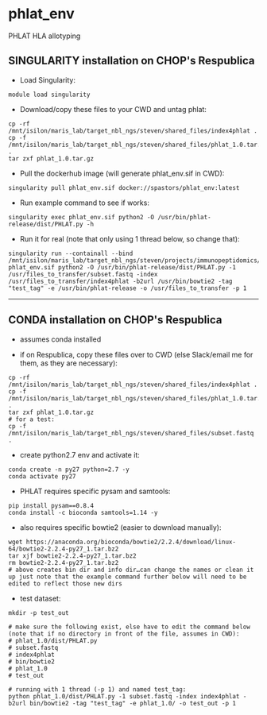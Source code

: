# phlat_env
PHLAT HLA allotyping

## SINGULARITY installation on CHOP's Respublica

* Load Singularity:

```
module load singularity
```

* Download/copy these files to your CWD and untag phlat:

```
cp -rf /mnt/isilon/maris_lab/target_nbl_ngs/steven/shared_files/index4phlat .
cp -f /mnt/isilon/maris_lab/target_nbl_ngs/steven/shared_files/phlat_1.0.tar.gz .
tar zxf phlat_1.0.tar.gz
```

* Pull the dockerhub image (will generate phlat_env.sif in CWD):

```
singularity pull phlat_env.sif docker://spastors/phlat_env:latest
```

* Run example command to see if works:

```
singularity exec phlat_env.sif python2 -O /usr/bin/phlat-release/dist/PHLAT.py -h
```

* Run it for real (note that only using 1 thread below, so change that):

```
singularity run --containall --bind /mnt/isilon/maris_lab/target_nbl_ngs/steven/projects/immunopeptidomics/testing/files_to_transfer:/usr/files_to_transfer phlat_env.sif python2 -O /usr/bin/phlat-release/dist/PHLAT.py -1 /usr/files_to_transfer/subset.fastq -index /usr/files_to_transfer/index4phlat -b2url /usr/bin/bowtie2 -tag "test_tag" -e /usr/bin/phlat-release -o /usr/files_to_transfer -p 1
```

---

## CONDA installation on CHOP's Respublica

* assumes conda installed

* if on Respublica, copy these files over to CWD (else Slack/email me for them, as they are necessary):

```
cp -rf /mnt/isilon/maris_lab/target_nbl_ngs/steven/shared_files/index4phlat .
cp -f /mnt/isilon/maris_lab/target_nbl_ngs/steven/shared_files/phlat_1.0.tar.gz .
tar zxf phlat_1.0.tar.gz
# for a test:
cp -f /mnt/isilon/maris_lab/target_nbl_ngs/steven/shared_files/subset.fastq .
```

* create python2.7 env and activate it:

```
conda create -n py27 python=2.7 -y
conda activate py27
```

* PHLAT requires specific pysam and samtools:

```
pip install pysam==0.8.4
conda install -c bioconda samtools=1.14 -y
```

* also requires specific bowtie2 (easier to download manually):

```
wget https://anaconda.org/bioconda/bowtie2/2.2.4/download/linux-64/bowtie2-2.2.4-py27_1.tar.bz2
tar xjf bowtie2-2.2.4-py27_1.tar.bz2 
rm bowtie2-2.2.4-py27_1.tar.bz2
# above creates bin dir and info dir…can change the names or clean it up just note that the example command further below will need to be edited to reflect those new dirs
```

* test dataset:

```
mkdir -p test_out

# make sure the following exist, else have to edit the command below (note that if no directory in front of the file, assumes in CWD):
# phlat_1.0/dist/PHLAT.py
# subset.fastq
# index4phlat
# bin/bowtie2
# phlat_1.0
# test_out

# running with 1 thread (-p 1) and named test_tag:
python phlat_1.0/dist/PHLAT.py -1 subset.fastq -index index4phlat -b2url bin/bowtie2 -tag "test_tag" -e phlat_1.0/ -o test_out -p 1
```

